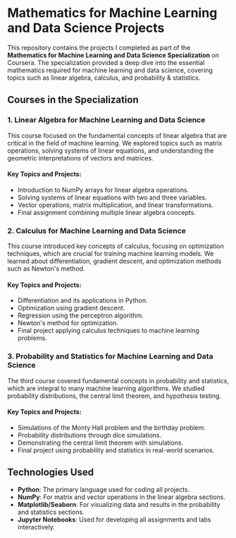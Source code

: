 # Mathematics for Machine Learning and Data Science Projects

This repository contains the projects I completed as part of the **Mathematics for Machine Learning and Data Science Specialization** on Coursera. The specialization provided a deep dive into the essential mathematics required for machine learning and data science, covering topics such as linear algebra, calculus, and probability & statistics.

## Courses in the Specialization

### 1. **Linear Algebra for Machine Learning and Data Science**

This course focused on the fundamental concepts of linear algebra that are critical in the field of machine learning. We explored topics such as matrix operations, solving systems of linear equations, and understanding the geometric interpretations of vectors and matrices.

#### Key Topics and Projects:
- Introduction to NumPy arrays for linear algebra operations.
- Solving systems of linear equations with two and three variables.
- Vector operations, matrix multiplication, and linear transformations.
- Final assignment combining multiple linear algebra concepts.

### 2. **Calculus for Machine Learning and Data Science**

This course introduced key concepts of calculus, focusing on optimization techniques, which are crucial for training machine learning models. We learned about differentiation, gradient descent, and optimization methods such as Newton's method.

#### Key Topics and Projects:
- Differentiation and its applications in Python.
- Optimization using gradient descent.
- Regression using the perceptron algorithm.
- Newton's method for optimization.
- Final project applying calculus techniques to machine learning problems.

### 3. **Probability and Statistics for Machine Learning and Data Science**

The third course covered fundamental concepts in probability and statistics, which are integral to many machine learning algorithms. We studied probability distributions, the central limit theorem, and hypothesis testing.

#### Key Topics and Projects:
- Simulations of the Monty Hall problem and the birthday problem.
- Probability distributions through dice simulations.
- Demonstrating the central limit theorem with simulations.
- Final project using probability and statistics in real-world scenarios.

## Technologies Used
- **Python**: The primary language used for coding all projects.
- **NumPy**: For matrix and vector operations in the linear algebra sections.
- **Matplotlib/Seaborn**: For visualizing data and results in the probability and statistics sections.
- **Jupyter Notebooks**: Used for developing all assignments and labs interactively.

